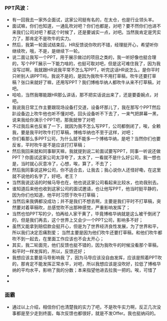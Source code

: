 ### PPT风波：

- 有一回我去一家外企面试，这家公司挺有名的，在太仓，也是行业领头羊。
- 面试嘛，你们也知道，一通乱吹对吧？你们也都是，对吧？要不然你们也进不来我们公司对吧？都这个时候了，还是要诚实一点，对吧。当然我肯定是凭实力了，那肯定不是吹牛的实力。
- 然后，我第一轮面试结束后，HR反馈说你吹的不错，经理挺开心，希望听你继续吹，哦，不是，是继续下一轮。
- 说二面让我写一个PPT，用于展示做过的项目之类的，我一听好像也挺合理的，写个PPT展示一下能力啥的，也挺可取对吧，但是这可难住我了，因为我没写过啊，我就跟HR说我平常不怎么写PPT，听完这话HR说怎么，是你平时只听别人讲PPT吗，我说不是的，是因为我吹牛不用打草稿，吹牛还要打草稿？张口来就好了嘛，还用写PPT？我们博格华纳人都吹牛从来不打草稿，对吧。
- 哈哈，当然我哪能跟HR那么讲话，那不把实话说出来了，还是要委婉点，对吧。
- 我说我日常工作主要跟现场设备打交道，设备坏那儿了，我在那写个PPT然后趴设备边上吹牛他也听不懂对吧，回头设备听不下去了，一来气把屏幕一黑，说来我给你演示个PPT吧，那我就惨了对吧
- 不过我后来也反省了一下，就因为我不怎么写PPT，公司都倒闭了，唉，全赖我，要是我平时吹牛打打草稿，博格华纳也不至于这样，对吧；
- 你们看那么多PPT公司，为什么就不能多一个博格华纳，是吧？当然你们也要反省，平时吹牛是不是应该打打草稿；
- 然后我回来就和同事聊天嘛，我就提到说二轮面试要写PPT，同事一听说还做PPT？你面试这家公司太浮夸了，太水了，一看就不是什么好公司，我一想也是，当时就心灰意冷了，心想，唉，算了，不去了；
- 然后我同事说这种公司，你不适合去，让我去；我心说你人还怪好嘞，在这里就不说他的名字了，好吧。老王？ 
- 当然我说这话的时候马导也在，他也说这家公司看起来比较水，也劝我别去。
- 谁知道后来他也收到这家公司的面试邀请，也让他写PPT，他当时挺平静的，因为你们也知道，他平时习惯于吹牛打草稿；
- 当然后来我俩都没成功；并不是我们不想去啊，主要是我们平时不打草稿，突然要对着草稿吹，总感觉吹不出那种感觉，严重影响发挥了；
- 当然也怕PPT写的少，怕再给人家干黄了，毕竟博格华纳就是这么被干倒闭了的，但是我们再去，这个世界上又会少一个PPT公司，影响多不好；
- 虽然又能拿到赔偿款会挺开心，但是为了世界经济良性发展，为了世界和平，所以我们决定忍痛割爱； 当然主要是因为他们吹牛还要打草稿，和他们吹牛都吹不到一起去，在里面工作应该也不会太开心；
- 其实，我二轮面完，他们反馈也挺不错的，因为我吹牛的时候没看那个草稿，和平时一样发挥的，所以，反馈还好；
- 我想应该主要是马导影响我 了，因为马导应该没自由发挥，应该是照着PPT吹的，那肯定不能发挥正常水平，对吧，所以我想应该是没吹好，拉低了博格华纳的平均水平，影响了我的分数；本来指望他进去拉我一把的。唉，可惜了
- 
- 
### 面霸
-  通过以上介绍，相信你们也清楚我的实力了吧，不是吹牛实力啊，反正几次没事都是至少走到终面，每次反馈也都很好，就是不发Offer。我也挺纳闷的。


